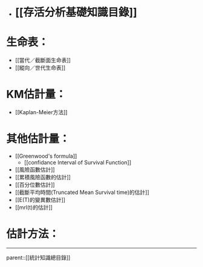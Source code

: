 - # [[存活分析基礎知識目錄]]
# 生命表：
- [[當代／截斷面生命表]]
- [[縱向／世代生命表]]
# KM估計量：
- [[Kaplan-Meier方法]]
# 其他估計量：
- [[Greenwood's formula]]
	- [[confidance Interval of Survival Function]]
- [[風險函數估計]]
- [[累積風險函數的估計]]
- [[百分位數估計]]
- [[截斷平均時間(Truncated Mean Survival time)的估計]]
- [[E(T)的變異數估計]]
- [[mrl(t)的估計]]
# 估計方法：

- - -
parent::[[統計知識總目錄]]